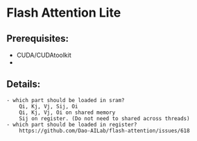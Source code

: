# Flash Attention Lite
## Prerequisites:
- CUDA/CUDAtoolkit
- 
## Details:
    - which part should be loaded in sram?
        Qi, Kj, Vj, Sij, Oi 
        Qi, Kj, Vj, Oi on shared memory
        Sij on register. (Do not need to shared across threads)
    - which part should be loaded in register?
        https://github.com/Dao-AILab/flash-attention/issues/618 
